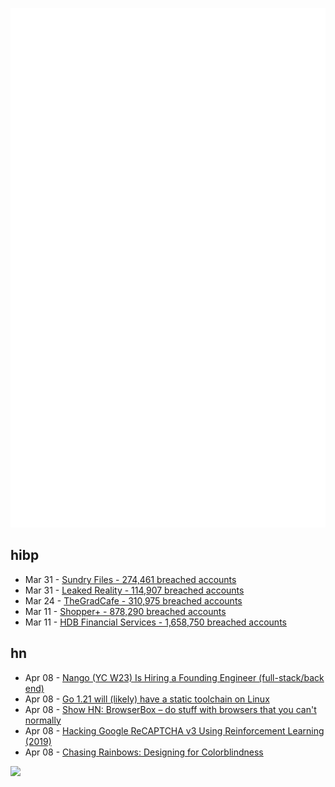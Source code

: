 ![Metrics](https://raw.githubusercontent.com/phixion/phixion/master/metrics.svg)

## hibp

<!--
for https://github.com/phixion/phixion/blob/main/.github/workflows/feeds.yml
-->
<!--START_SECTION:haveibeenpwnd-->
- Mar 31 - [Sundry Files - 274,461 breached accounts](https://haveibeenpwned.com/PwnedWebsites#SundryFiles)
- Mar 31 - [Leaked Reality - 114,907 breached accounts](https://haveibeenpwned.com/PwnedWebsites#LeakedReality)
- Mar 24 - [TheGradCafe - 310,975 breached accounts](https://haveibeenpwned.com/PwnedWebsites#TheGradCafe)
- Mar 11 - [Shopper+ - 878,290 breached accounts](https://haveibeenpwned.com/PwnedWebsites#ShopperPlus)
- Mar 11 - [HDB Financial Services - 1,658,750 breached accounts](https://haveibeenpwned.com/PwnedWebsites#HDBFinancialServices)
<!--END_SECTION:haveibeenpwnd-->

## hn

<!--
for https://github.com/phixion/phixion/blob/main/.github/workflows/feeds.yml
-->
<!--START_SECTION:hn-->
- Apr 08 - [Nango (YC W23) Is Hiring a Founding Engineer (full-stack&#x2F;back end)](https://nango.dev/jobs)
- Apr 08 - [Go 1.21 will (likely) have a static toolchain on Linux](https://utcc.utoronto.ca/~cks/space/blog/programming/Go121LinuxStaticToolchain)
- Apr 08 - [Show HN: BrowserBox – do stuff with browsers that you can&#x27;t normally](https://github.com/dosyago/BrowserBox)
- Apr 08 - [Hacking Google ReCAPTCHA v3 Using Reinforcement Learning (2019)](https://arxiv.org/abs/1903.01003)
- Apr 08 - [Chasing Rainbows: Designing for Colorblindness](https://www.theverge.com/23650428/colorblindness-design-ui-accessibility-wordle)
<!--END_SECTION:hn-->

<!--
for https://yhype.me
-->
![](https://hit.yhype.me/github/profile?user_id=13013670)
